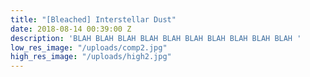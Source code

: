 ```yaml
---
title: "[Bleached] Interstellar Dust"
date: 2018-08-14 00:39:00 Z
description: 'BLAH BLAH BLAH BLAH BLAH BLAH BLAH BLAH BLAH BLAH '
low_res_image: "/uploads/comp2.jpg"
high_res_image: "/uploads/high2.jpg"
---
```


